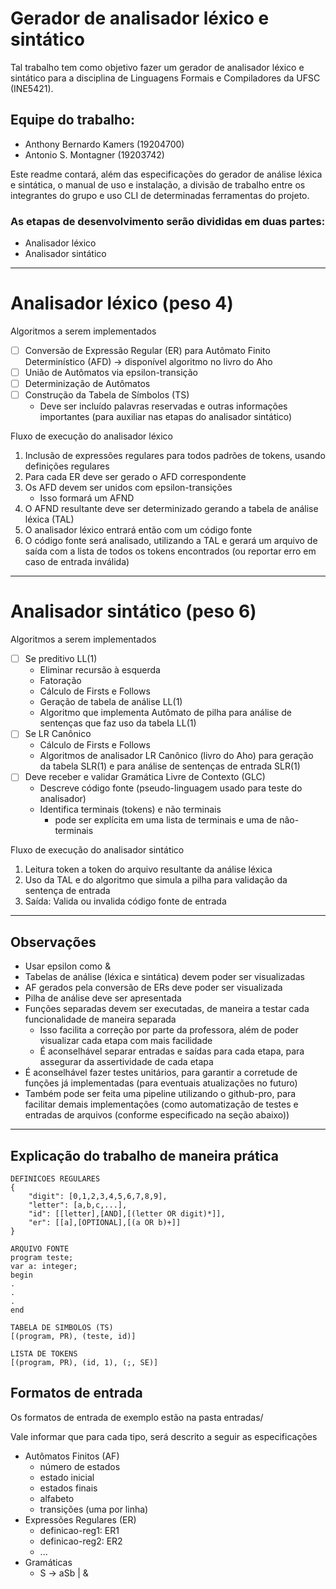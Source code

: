 # Gerador de analisador léxico e sintático

Tal trabalho tem como objetivo fazer um gerador de analisador léxico e sintático para a disciplina de Linguagens Formais e Compiladores da UFSC (INE5421).

## Equipe do trabalho:
- Anthony Bernardo Kamers (19204700)
- Antonio S. Montagner    (19203742)

Este readme contará, além das especificações do gerador de análise léxica e sintática, o manual de uso e instalação, a divisão de trabalho entre os integrantes do grupo e uso CLI de determinadas ferramentas do projeto.

### As etapas de desenvolvimento serão divididas em duas partes:
- Analisador léxico
- Analisador sintático

______

# Analisador léxico (peso 4)
Algoritmos a serem implementados

- [ ] Conversão de Expressão Regular (ER) para Autômato Finito Determinístico (AFD) -> disponível algoritmo no livro do Aho
- [ ] União de Autômatos via epsilon-transição
- [ ] Determinização de Autômatos
- [ ] Construção da Tabela de Símbolos (TS)
  - Deve ser incluído palavras reservadas e outras informações importantes (para auxiliar nas etapas do analisador sintático)

Fluxo de execução do analisador léxico
1. Inclusão de expressões regulares para todos padrões de tokens, usando definições regulares
2. Para cada ER deve ser gerado o AFD correspondente
3. Os AFD devem ser unidos com epsilon-transições
    - Isso formará um AFND
4. O AFND resultante deve ser determinizado gerando a tabela de análise léxica (TAL)
5. O analisador léxico entrará então com um código fonte
6. O código fonte será analisado, utilizando a TAL e gerará um arquivo de saída com a lista de todos os tokens encontrados (ou reportar erro em caso de entrada inválida)

______

# Analisador sintático (peso 6)
Algoritmos a serem implementados

- [ ] Se preditivo LL(1)
  - Eliminar recursão à esquerda
  - Fatoração
  - Cálculo de Firsts e Follows
  - Geração de tabela de análise LL(1)
  - Algoritmo que implementa Autômato de pilha para análise de sentenças que faz uso da tabela LL(1)
- [ ] Se LR Canônico
  - Cálculo de Firsts e Follows
  - Algoritmos de analisador LR Canônico (livro do Aho) para geração da tabela SLR(1) e para análise de sentenças de entrada SLR(1)
- [ ] Deve receber e validar Gramática Livre de Contexto (GLC)
  - Descreve código fonte (pseudo-linguagem usado para teste do analisador)
  - Identifica terminais (tokens) e não terminais
    - pode ser explícita em uma lista de terminais e uma de não-terminais

Fluxo de execução do analisador sintático
1. Leitura token a token do arquivo resultante da análise léxica
2. Uso da TAL e do algoritmo que simula a pilha para validação da sentença de entrada
3. Saída: Valida ou invalida código fonte de entrada

______

## Observações
- Usar epsilon como &
- Tabelas de análise (léxica e sintática) devem poder ser visualizadas
- AF gerados pela conversão de ERs deve poder ser visualizada
- Pilha de análise deve ser apresentada
- Funções separadas devem ser executadas, de maneira a testar cada funcionalidade de maneira separada
  - Isso facilita a correção por parte da professora, além de poder visualizar cada etapa com mais facilidade
  - É aconselhável separar entradas e saídas para cada etapa, para assegurar da assertividade de cada etapa
- É aconselhável fazer testes unitários, para garantir a corretude de funções já implementadas (para eventuais atualizações no futuro)
- Também pode ser feita uma pipeline utilizando o github-pro, para facilitar demais implementações (como automatização de testes e entradas de arquivos (conforme especificado na seção abaixo))

______

## Explicação do trabalho de maneira prática
```text
DEFINICOES REGULARES
{
    "digit": [0,1,2,3,4,5,6,7,8,9],
    "letter": [a,b,c,...],
    "id": [[letter],[AND],[(letter OR digit)*]],
    "er": [[a],[OPTIONAL],[(a OR b)+]]
}

ARQUIVO FONTE
program teste;
var a: integer;
begin
.
.
.
end

TABELA DE SIMBOLOS (TS)
[(program, PR), (teste, id)]

LISTA DE TOKENS
[(program, PR), (id, 1), (;, SE)]
```

## Formatos de entrada

Os formatos de entrada de exemplo estão na pasta entradas/

Vale informar que para cada tipo, será descrito a seguir as especificações

- Autômatos Finitos (AF)
  - número de estados
  - estado inicial
  - estados finais
  - alfabeto
  - transições (uma por linha)
- Expressões Regulares (ER)
  - definicao-reg1: ER1
  - definicao-reg2: ER2
  - ...
- Gramáticas
  - S -> aSb | &
